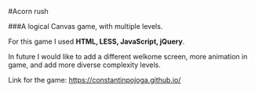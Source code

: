 
#Acorn rush

###A logical Canvas game, with multiple levels. 

For this game I used **HTML, LESS, JavaScript, jQuery**.

In future I would like to add a different welkome screen, more animation in game, and add more diverse complexity levels. 

Link for the game: https://constantinpojoga.github.io/

